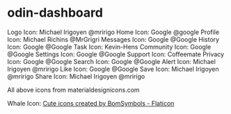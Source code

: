 # odin-dashboard

Logo Icon: Michael Irigoyen @mririgo 
Home Icon: Google @google
Profile Icon: Michael Richins @MrGrigri
Messages Icon: Google @Google
History Icon: Google @Google
Task Icon: Kevin-Hens
Community Icon: Google @Google
Settings Icon: Google @Google
Support Icon: Coffeemate
Privacy Icon: Google @Google
Search Icon: Google @Google
Alert Icon: Michael Irigoyen @mririgo
Like Icon: Google @Google
Save Icon: Michael Irigoyen @mririgo
Share Icon: Michael Irigoyen @mririgo


All above icons from materialdesignicons.com

Whale Icon: <a href="https://www.flaticon.com/free-icons/cute" title="cute icons">Cute icons created by BomSymbols - Flaticon</a>